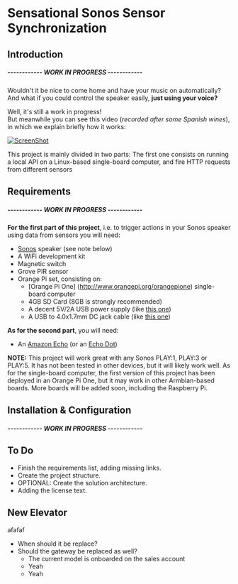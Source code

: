 # Sensational Sonos Sensor Synchronization

## Introduction

##### ------------ WORK IN PROGRESS ------------

Wouldn't it be nice to come home and have your music on automatically? And what if you could control the speaker easily, **just using your voice?**

Well, it's still a work in progress!  
But meanwhile you can see this video (*recorded after some Spanish wines*), in which we explain briefly how it works:

[![ScreenShot](http://img.youtube.com/vi/bAIFPeIl3MI/0.jpg)](https://www.youtube.com/watch?v=bAIFPeIl3MI)

This project is mainly divided in two parts: The first one consists on running a local API on a Linux-based single-board computer, and fire HTTP requests from different sensors

## Requirements

##### ------------ WORK IN PROGRESS ------------

**For the first part of this project**, i.e. to trigger actions in your Sonos speaker using data from sensors you will need:

* [Sonos](http://www.sonos.com) speaker (see note below)
* A WiFi development kit
* Magnetic switch
* Grove PIR sensor
* Orange Pi set, consisting on:
	* [Orange Pi One] (http://www.orangepi.org/orangepione) single-board computer
	* 4GB SD Card (8GB is strongly recommended)
	* A decent 5V/2A USB power supply (like [this one](https://www.amazon.de/dp/B00JWXT6BK/ref=cm_sw_em_r_mt_dp_TIjTyb0T3E30H))
	* A USB to 4.0x1.7mm DC jack cable (like [this one](http://tinkersphere.com/power/1746-orange-pi-power-cable-usb.html))

**As for the second part**, you will need:

* An [Amazon Echo](http://a.co/9imYj0b) (or an [Echo Dot](http://a.co/4MYRdzt))

**NOTE:** This project will work great with any Sonos PLAY:1, PLAY:3 or PLAY:5. It has not been tested in other devices, but it will likely work well. As for the single-board computer, the first version of this project has been deployed in an Orange Pi One, but it may work in other Armbian-based boards. More boards will be added soon, including the Raspberry Pi.


## Installation & Configuration

##### ------------ WORK IN PROGRESS ------------

## To Do

* Finish the requirements list, adding missing links.
* Create the project structure.
* OPTIONAL: Create the solution architecture.
* Adding the license text.

## New Elevator

afafaf

* When should it be replace?
* Should the gateway be replaced as well?
	* The current model is onboarded on the sales account
	* Yeah
	* Yeah